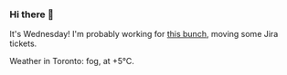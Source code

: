 ### Hi there :wave:

It's Wednesday! I'm probably working for [this bunch](https://github.com/kohofinancial), moving some Jira tickets.

Weather in Toronto: fog, at +5°C.
